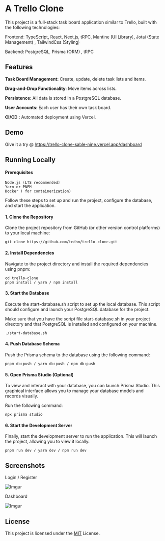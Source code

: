 
# A Trello Clone


This project is a full-stack task board application similar to Trello, built with the following technologies:

Frontend: TypeScript, React, Next.js, tRPC, Mantine (UI Library), Jotai (State Management) , TailwindCss (Styling)

Backend: PostgreSQL, Prisma (ORM) , tRPC
## Features

**Task Board Management:** Create, update, delete task lists and items.

**Drag-and-Drop Functionality**: Move items across lists.

**Persistence**: All data is stored in a PostgreSQL database.

**User Accounts**: Each user has their own task board.

**CI/CD** : Automated deployment using Vercel.
## Demo

Give it a try @ https://trello-clone-sable-nine.vercel.app/dashboard

## Running Locally

#### Prerequisites

    Node.js (LTS recommended)
    Yarn or PNPM
    Docker ( for containerization)

Follow these steps to set up and run the project, configure the database, and start the application.

#### 1. Clone the Repository
Clone the project repository from GitHub (or other version control platforms) to your local machine:
 
    git clone https://github.com/tedhn/trello-clone.git 

#### 2. Install Dependencies

Navigate to the project directory and install the required dependencies using pnpm:

    cd trello-clone
    pnpm install / yarn / npm install

#### 3. Start the Database

Execute the start-database.sh script to set up the local database. This script should configure and launch your PostgreSQL database for the project.

Make sure that you have the script file start-database.sh in your project directory and that PostgreSQL is installed and configured on your machine.

    ./start-database.sh

#### 4. Push Database Schema

Push the Prisma schema to the database using the following command:

    pnpm db:push / yarn db:push / npm db:push

#### 5. Open Prisma Studio (Optional)

To view and interact with your database, you can launch Prisma Studio. This graphical interface allows you to manage your database models and records visually.

Run the following command:

    npx prisma studio

#### 6. Start the Development Server

Finally, start the development server to run the application. This will launch the project, allowing you to view it locally.

    pnpm run dev / yarn dev / npm run dev


## Screenshots

Login / Register

![Imgur](https://imgur.com/lJIk922.jpg)

Dashboard


![Imgur](https://imgur.com/2dmUnBU.jpg)


## License

This project is licensed under the [MIT](https://choosealicense.com/licenses/mit/) License.


